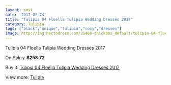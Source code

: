 ```yaml
---
layout: post
date: '2017-02-24'
title: "Tulipia 04 Floella Tulipia Wedding Dresses 2017"
category: Tulipia
tags: ["black","unique","tulipia","rosy","dresses"]
image: http://img.hectodress.com/21466-thickbox_default/tulipia-04-floella-tulipia-wedding-dresses-2013.jpg
---
```

Tulipia 04 Floella Tulipia Wedding Dresses 2017

On Sales: **$258.72**
<a href="https://www.hectodress.com/tulipia/9970-tulipia-04-floella-tulipia-wedding-dresses-2013.html"><amp-img layout="responsive" width="600" height="600" src="//img.hectodress.com/21466-thickbox_default/tulipia-04-floella-tulipia-wedding-dresses-2013.jpg" alt="Tulipia 04 Floella Tulipia Wedding Dresses 2017 0" /></a>
<a href="https://www.hectodress.com/tulipia/9970-tulipia-04-floella-tulipia-wedding-dresses-2013.html"><amp-img layout="responsive" width="600" height="600" src="//img.hectodress.com/21467-thickbox_default/tulipia-04-floella-tulipia-wedding-dresses-2013.jpg" alt="Tulipia 04 Floella Tulipia Wedding Dresses 2017 1" /></a>

Buy it: [Tulipia 04 Floella Tulipia Wedding Dresses 2017](https://www.hectodress.com/tulipia/9970-tulipia-04-floella-tulipia-wedding-dresses-2013.html "Tulipia 04 Floella Tulipia Wedding Dresses 2017")

View more: [Tulipia](https://www.hectodress.com/166-tulipia "Tulipia")